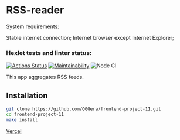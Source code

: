 # RSS-reader

System requirements:

Stable internet connection;
Internet browser except Internet Explorer;

### Hexlet tests and linter status:
[![Actions Status](https://github.com/OGGera/frontend-project-11/workflows/hexlet-check/badge.svg)](https://github.com/OGGera/frontend-project-11/actions)
[![Maintainability](https://api.codeclimate.com/v1/badges/2c2af9f5f085d94fe735/maintainability)](https://codeclimate.com/github/OGGera/frontend-project-11/maintainability)
![Node CI](https://github.com//OGGera/frontend-project-11/actions/workflows/nodejs.yml/badge.svg)

This app aggregates RSS feeds.

## Installation

```sh
git clone https://github.com/OGGera/frontend-project-11.git
cd frontend-project-11
make install
```

[Vercel](https://frontend-project-11-oggera.vercel.app/)
